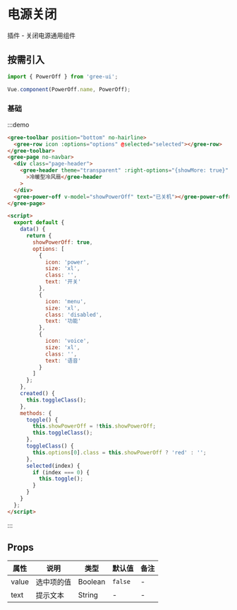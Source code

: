 # 电源关闭

插件 - 关闭电源通用组件

## 按需引入

```javascript
import { PowerOff } from 'gree-ui';

Vue.component(PowerOff.name, PowerOff);
```

### 基础

:::demo

```html
<gree-toolbar position="bottom" no-hairline>
  <gree-row icon :options="options" @selected="selected"></gree-row>
</gree-toolbar>
<gree-page no-navbar>
  <div class="page-header">
    <gree-header theme="transparent" :right-options="{showMore: true}"
      >冷暖型冷风扇</gree-header
    >
  </div>
  <gree-power-off v-model="showPowerOff" text="已关机"></gree-power-off>
</gree-page>

<script>
  export default {
    data() {
      return {
        showPowerOff: true,
        options: [
          {
            icon: 'power',
            size: 'xl',
            class: '',
            text: '开关'
          },
          {
            icon: 'menu',
            size: 'xl',
            class: 'disabled',
            text: '功能'
          },
          {
            icon: 'voice',
            size: 'xl',
            class: '',
            text: '语音'
          }
        ]
      };
    },
    created() {
      this.toggleClass();
    },
    methods: {
      toggle() {
        this.showPowerOff = !this.showPowerOff;
        this.toggleClass();
      },
      toggleClass() {
        this.options[0].class = this.showPowerOff ? 'red' : '';
      },
      selected(index) {
        if (index === 0) {
          this.toggle();
        }
      }
    }
  };
</script>
```

:::

## Props

| 属性  | 说明       | 类型    | 默认值  | 备注 |
| ----- | ---------- | ------- | ------- | ---- |
| value | 选中项的值 | Boolean | `false` | \-   |
| text  | 提示文本   | String  | \-      | \-   |

<script>
export default {
  data() {
    return {
      showPowerOff: true,
      options: [
        {
          icon: 'power',
          size: 'xl',
          class: '',
          text: '开关'
        },
        {
          icon: 'menu',
          size: 'xl',
          class: 'disabled',
          text: '功能'
        },
        {
          icon: 'voice',
          size: 'xl',
          class: '',
          text: '语音'
        }
      ]
    };
  },
  created() {
    this.toggleClass();
  },
  methods: {
    toggle() {
      this.showPowerOff = !this.showPowerOff;
      this.toggleClass();
    },
    toggleClass() {
      this.options[0].class = this.showPowerOff ? 'red' : '';
    },
    selected(index) {
      if (index === 0) {
        this.toggle();
      }
    }
  }
};
</script>

<style lang="less" scoped>
.source {
  position: relative;
  height: 960px;
}
.toolbar {
  position: absolute;
  height: 236px !important;
  background-color: transparent;
  /deep/ .gree-icon {
    &.red {
      color: #f3332a !important;
    }
  }
}
.page-header {
  position: relative;
  width: 100%;
  height: 576px;
  margin-bottom: 15px;
  background-image: url('../../assets/images/ac_bg_auto.png');
  background-repeat: no-repeat;
  background-position: center;
  background-size: 100% 100%;
  overflow: hidden;
}
.gree-power-off {
  background-image: url('../../assets/images/bg_body.png');
}
</style>
